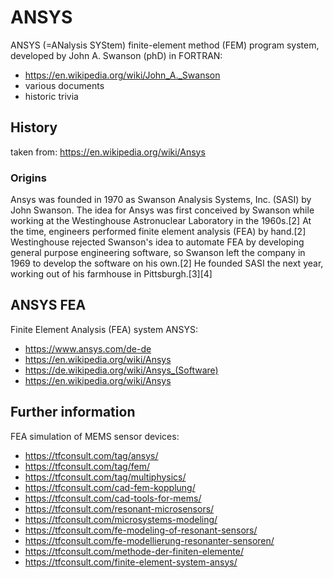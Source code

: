 # ANSYS
ANSYS (=ANalysis SYStem) finite-element method (FEM) program system, developed by John A. Swanson (phD) in FORTRAN:
- https://en.wikipedia.org/wiki/John_A._Swanson
- various documents
- historic trivia

## History
taken from: https://en.wikipedia.org/wiki/Ansys
### Origins
Ansys was founded in 1970 as Swanson Analysis Systems, Inc. (SASI) by John Swanson. The idea for Ansys was first conceived by Swanson while working at the Westinghouse Astronuclear Laboratory in the 1960s.[2] At the time, engineers performed finite element analysis (FEA) by hand.[2] Westinghouse rejected Swanson's idea to automate FEA by developing general purpose engineering software, so Swanson left the company in 1969 to develop the software on his own.[2] He founded SASI the next year, working out of his farmhouse in Pittsburgh.[3][4]

## ANSYS FEA
Finite Element Analysis (FEA) system ANSYS:  
- https://www.ansys.com/de-de
- https://en.wikipedia.org/wiki/Ansys
- https://de.wikipedia.org/wiki/Ansys_(Software)
- https://en.wikipedia.org/wiki/Ansys
  
## Further information
FEA simulation of MEMS sensor devices:
- https://tfconsult.com/tag/ansys/
- https://tfconsult.com/tag/fem/
- https://tfconsult.com/tag/multiphysics/
- https://tfconsult.com/cad-fem-kopplung/
- https://tfconsult.com/cad-tools-for-mems/
- https://tfconsult.com/resonant-microsensors/
- https://tfconsult.com/microsystems-modeling/
- https://tfconsult.com/fe-modeling-of-resonant-sensors/
- https://tfconsult.com/fe-modellierung-resonanter-sensoren/
- https://tfconsult.com/methode-der-finiten-elemente/
- https://tfconsult.com/finite-element-system-ansys/
  
